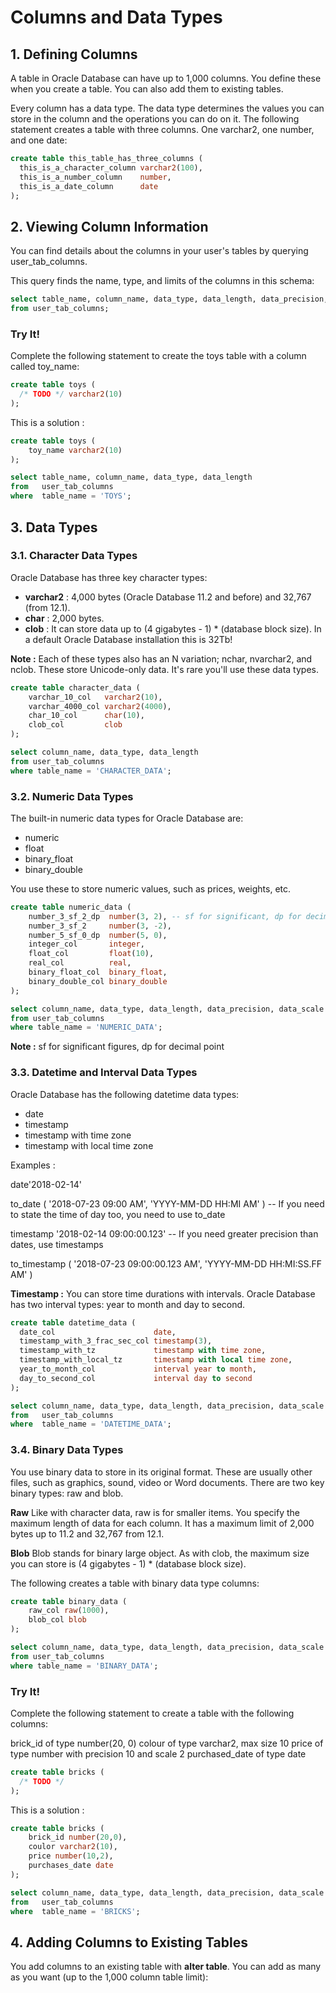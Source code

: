 # Columns and Data Types

## 1. Defining Columns

A table in Oracle Database can have up to 1,000 columns. You define these when you create a table. You can also add them to existing tables.

Every column has a data type. The data type determines the values you can store in the column and the operations you can do on it. The following statement creates a table with three columns. One varchar2, one number, and one date:

```sql
create table this_table_has_three_columns (
  this_is_a_character_column varchar2(100),
  this_is_a_number_column    number,
  this_is_a_date_column      date
);
```

## 2. Viewing Column Information

You can find details about the columns in your user's tables by querying user_tab_columns.

This query finds the name, type, and limits of the columns in this schema:

```sql
select table_name, column_name, data_type, data_length, data_precision, data_scale
from user_tab_columns;
```

### Try It!
Complete the following statement to create the toys table with a column called toy_name:

```sql
create table toys (
  /* TODO */ varchar2(10)
);
```

This is a solution :

```sql
create table toys (
    toy_name varchar2(10)
);

select table_name, column_name, data_type, data_length
from   user_tab_columns
where  table_name = 'TOYS';
```

## 3. Data Types

### 3.1. Character Data Types
Oracle Database has three key character types:
- __varchar2__ : 4,000 bytes (Oracle Database 11.2 and before) and 32,767 (from 12.1).
- __char__ : 2,000 bytes.
- __clob__ : It can store data up to (4 gigabytes - 1) * (database block size). In a default Oracle Database installation this is 32Tb!

__Note :__ Each of these types also has an N variation; nchar, nvarchar2, and nclob. These store Unicode-only data. It's rare you'll use these data types.

```sql
create table character_data (
    varchar_10_col   varchar2(10),
    varchar_4000_col varchar2(4000),
    char_10_col      char(10),
    clob_col         clob
);

select column_name, data_type, data_length
from user_tab_columns
where table_name = 'CHARACTER_DATA';
```

### 3.2. Numeric Data Types
The built-in numeric data types for Oracle Database are:
- numeric
- float
- binary_float
- binary_double

You use these to store numeric values, such as prices, weights, etc.

```sql
create table numeric_data (
    number_3_sf_2_dp  number(3, 2), -- sf for significant, dp for decimal point
    number_3_sf_2     number(3, -2),
    number_5_sf_0_dp  number(5, 0),
    integer_col       integer,
    float_col         float(10),
    real_col          real,
    binary_float_col  binary_float,
    binary_double_col binary_double
);

select column_name, data_type, data_length, data_precision, data_scale
from user_tab_columns
where table_name = 'NUMERIC_DATA';
```

__Note :__ sf for significant figures, dp for decimal point

### 3.3. Datetime and Interval Data Types

Oracle Database has the following datetime data types:

- date
- timestamp
- timestamp with time zone
- timestamp with local time zone

Examples :

date'2018-02-14'

to_date ( '2018-07-23 09:00 AM', 'YYYY-MM-DD HH:MI AM' ) -- If you need to state the time of day too, you need to use to_date

timestamp '2018-02-14 09:00:00.123' -- If you need greater precision than dates, use timestamps

to_timestamp ( '2018-07-23 09:00:00.123 AM', 'YYYY-MM-DD HH:MI:SS.FF AM' )

__Timestamp :__ You can store time durations with intervals. Oracle Database has two interval types: year to month and day to second.

```sql
create table datetime_data (
  date_col                      date,
  timestamp_with_3_frac_sec_col timestamp(3),
  timestamp_with_tz             timestamp with time zone,
  timestamp_with_local_tz       timestamp with local time zone,
  year_to_month_col             interval year to month,
  day_to_second_col             interval day to second
);

select column_name, data_type, data_length, data_precision, data_scale
from   user_tab_columns
where  table_name = 'DATETIME_DATA';
```

### 3.4. Binary Data Types

You use binary data to store in its original format. These are usually other files, such as graphics, sound, video or Word documents. There are two key binary types: raw and blob.

__Raw__
Like with character data, raw is for smaller items. You specify the maximum length of data for each column. It has a maximum limit of 2,000 bytes up to 11.2 and 32,767 from 12.1.

__Blob__
Blob stands for binary large object. As with clob, the maximum size you can store is (4 gigabytes - 1) * (database block size).

The following creates a table with binary data type columns:

```sql
create table binary_data (
    raw_col raw(1000),
    blob_col blob
);

select column_name, data_type, data_length, data_precision, data_scale
from user_tab_columns
where table_name = 'BINARY_DATA';
```

### Try It!
Complete the following statement to create a table with the following columns:

brick_id of type number(20, 0)
colour of type varchar2, max size 10
price of type number with precision 10 and scale 2
purchased_date of type date

```sql
create table bricks (
  /* TODO */
);
```

This is a solution :

```sql
create table bricks (
    brick_id number(20,0),
    coulor varchar2(10),
    price number(10,2),
    purchases_date date
);

select column_name, data_type, data_length, data_precision, data_scale
from   user_tab_columns
where  table_name = 'BRICKS';
```

## 4. Adding Columns to Existing Tables

You add columns to an existing table with __alter table__. You can add as many as you want (up to the 1,000 column table limit):



